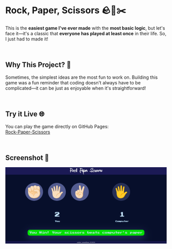 # Rock, Paper, Scissors 🪨📄✂️

This is the **easiest game I've ever made** with the **most basic logic**, but let's face it—it's a classic that **everyone has played at least once** in their life. So, I just had to made it!

<br>

## Why This Project? 🤔
Sometimes, the simplest ideas are the most fun to work on. Building this game was a fun reminder that coding doesn't always have to be complicated—it can be just as enjoyable when it's straightforward!

<br>

## Try it Live 🌐  
You can play the game directly on GitHub Pages:  
[Rock-Paper-Scissors](https://amanranahere.github.io/Rock-Paper-and-Scissors/)

<br>

## Screenshot 🚀
![Rock, Paper, Scissors Screenshot](./images/Screenshot.png)

<br>
